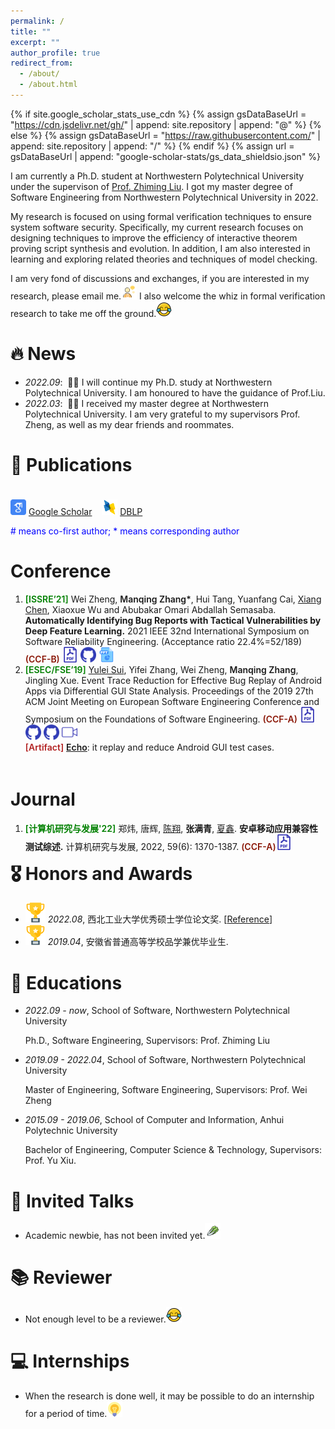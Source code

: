 ```yaml
---
permalink: /
title: ""
excerpt: ""
author_profile: true
redirect_from: 
  - /about/
  - /about.html
---
```


{% if site.google_scholar_stats_use_cdn %}
{% assign gsDataBaseUrl = "https://cdn.jsdelivr.net/gh/" | append: site.repository | append: "@" %}
{% else %}
{% assign gsDataBaseUrl = "https://raw.githubusercontent.com/" | append: site.repository | append: "/" %}
{% endif %}
{% assign url = gsDataBaseUrl | append: "google-scholar-stats/gs_data_shieldsio.json" %}

<span class='anchor' id='about-me'></span>

I am currently a Ph.D. student at Northwestern Polytechnical University under the supervison of [Prof. Zhiming Liu](https://teacher.nwpu.edu.cn/zliu.html). I got my master degree of Software Engineering from Northwestern Polytechnical University in 2022. 

My research is focused on using formal verification techniques to ensure system software security. Specifically, my current research focuses on designing techniques to improve the efficiency of interactive theorem proving script synthesis and evolution. In addition, I am also interested in learning and exploring related theories and techniques of model checking. 

I am very fond of discussions and exchanges, if you are interested in my research, please email me.<img src="images/jiaoliu.png" width="25" height="25">  I also welcome the whiz in formal verification research to take me off the ground.<img src="images/xiaoku.png" width="25" height="25">

<!-- My research interest includes neural machine translation and computer vision. I have published more than 100 papers at the top international AI conferences with total <a href='https://scholar.google.com/citations?user=DhtAFkwAAAAJ'>google scholar citations <strong><span id='total_cit'>260000+</span></strong></a> (You can also use google scholar badge <a href='https://scholar.google.com/citations?user=DhtAFkwAAAAJ'><img src="https://img.shields.io/endpoint?url={{ url | url_encode }}&logo=Google%20Scholar&labelColor=f6f6f6&color=9cf&style=flat&label=citations"></a>). -->


# 🔥 News
- *2022.09*: &nbsp;🎉🎉 I will continue my Ph.D. study at Northwestern Polytechnical University. I am honoured to have the guidance of Prof.Liu.
- *2022.03*: &nbsp;🎉🎉 I received my master degree at Northwestern Polytechnical University. I am very grateful to my supervisors Prof. Zheng, as well as my dear friends and roommates.

# 📝 Publications 
<!-- <img src="images/Award.png"/> <span style="color:rgb(209, 36, 13);font-weight: 600;">ACM SIGSOFT Distinguished Paper Award.</span><br /> -->

<div id="Conference" style="float:left;margin-top: 5px;">
    <p class="a">
      <img src="images/google_scholar.png" width="25" height="25">
      <a href="https://scholar.google.com.hk/citations?hl=zh-CN&pli=1&user=9C3ekxYAAAAJ">Google Scholar</a>
      &nbsp;&nbsp;
      <img src="images/dblp.png" width="25" height="25">
      <a href="https://dblp.org/pid/246/5343.html?q=manqing%20zhang">DBLP</a>
    </p>
    <p style="color:blue"># means co-first author; * means corresponding author</p>
    <h1 class="content_title">Conference</h1>
    <ol class="main_ul" style="margin-top: 5px;">
    <li><span style="color:green;font-weight: 600;">[ISSRE’21]</span> Wei Zheng, <span style="font-weight: 600;">Manqing Zhang*</span>, Hui Tang, Yuanfang Cai, <a target="_blank" href="https://smartse.github.io/">Xiang Chen</a>, Xiaoxue Wu and Abubakar Omari Abdallah Semasaba. <strong>Automatically Identifying Bug Reports with Tactical Vulnerabilities by Deep Feature Learning.</strong> 2021 IEEE 32nd International Symposium on Software Reliability Engineering. (Acceptance ratio 22.4%=52/189)  
        <span style="color:rgb(138, 22, 6);font-weight: 600;">(CCF-B)</span>
	    <a href="publications/issre21.pdf"><img src="images/pdf.png" width="25" height="25"></a>
	    <a href="https://github.com/zmqgeek/Itactivul"> <img src="images/github.png" width="25" height="25"></a>
	    <img src="images/ppt.png" width="25" height="25">
    </li>
    <li><span style="color:green;font-weight: 600;">[ESEC/FSE’19]</span> <a target="_blank" href="https://yuleisui.github.io">Yulei Sui</a>, Yifei Zhang, Wei Zheng, <span style="font-weight: 600;">Manqing Zhang</span>, Jingling Xue. Event Trace Reduction for Effective Bug Replay of Android Apps via Differential GUI State Analysis. Proceedings of the 2019 27th ACM Joint Meeting on European Software Engineering Conference and Symposium on the Foundations of Software Engineering. 
        <span style="color:rgb(138, 22, 6);font-weight: 600;">(CCF-A)</span>
	    <a href="publications/fse19.pdf"><img src="images/pdf.png" width="25" height="25"></a>
	    <a href="https://github.com/zmqgeek/Echo"> <img src="images/github.png" width="25" height="25"></a>
	    <img src="images/github.png" width="25" height="25">
	    <a href="https://www.youtube.com/watch?v=0UCVIIEigEI"><img src="images/video.png" width="25" height="25"></a><br />
	<span style="color:firebrick;font-weight: 600;">[Artifact]</span> <a href="https://github.com/zmqgeek/Echo" style="font-weight: 600;">Echo</a>: it replay and reduce Android GUI test cases.
    </li>
    </ol>
</div>
				
				
<div id="Journal" style="float:left;margin-top: 5px;">
    <h1 class="content_title">Journal</h1>
    <ol class="main_ul" style="margin-top: 5px;">
    <li><span style="color:green;font-weight: 600;">[计算机研究与发展'22]</span> 郑炜, 唐辉, <a target="_blank" href="https://smartse.github.io/">陈翔</a>, <span style="font-weight: 600;">张满青</span>, <a target="_blank" href="https://xin-xia.github.io/">夏鑫</a>. <strong>安卓移动应用兼容性测试综述.</strong> 计算机研究与发展, 2022, 59(6): 1370-1387. 
    <span style="color:rgb(138, 22, 6);font-weight: 600;">(CCF-A)</span><a href="publications/jcrd22.pdf"><img src="images/pdf.png" width="25" height="25"></a>
    </li>
    </ol>
</div>	   

# 🎖 Honors and Awards

- ![Award1](images/Award1.png) *2022.08*, 西北工业大学优秀硕士学位论文奖. \[[Reference](https://gs.nwpu.edu.cn/info/2141/15244.htm)\]
- ![Award1](images/Award1.png) *2019.04*, 安徽省普通高等学校品学兼优毕业生.

# 📖 Educations
- *2022.09 - now*, School of Software, Northwestern Polytechnical University
  
  Ph.D., Software Engineering, Supervisors: Prof. Zhiming Liu
  
- *2019.09 - 2022.04*, School of Software, Northwestern Polytechnical University

  Master of Engineering, Software Engineering, Supervisors: Prof. Wei Zheng
  
- *2015.09 - 2019.06*, School of Computer and Information, Anhui Polytechnic University

  Bachelor of Engineering, Computer Science & Technology, Supervisors: Prof. Yu Xiu.

# 💬 Invited Talks

- Academic newbie, has not been invited yet.<img src="images/xiaobai.png" width="25" height="25">

# 📚 Reviewer

- Not enough level to be a reviewer.<img src="images/xiaoku.png" width="25" height="25">

# 💻 Internships

- When the research is done well, it may be possible to do an internship for a period of time.<img src="images/idea.png" width="25" height="25">
